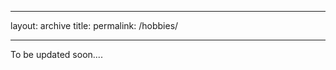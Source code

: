 
---
layout: archive
title:
permalink: /hobbies/ 

---


<!--       #E3FFDE;     <td class="rteright"><img width="130" height="130" alt="" src="manu.JPG" /></td>-->

<!--<h2>LaTeX</h2>
<a href="LaTeX_logo.png"><td class="rteright"><img class="floatright" width="140" height="55" src="LaTeX_logo.png" 
alt="image of latex"></td></a>
<p></p>-->

To be updated soon....

